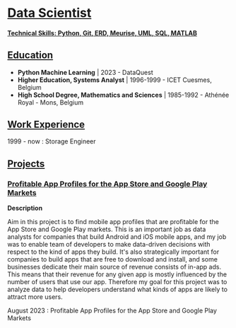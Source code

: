 # [Data Scientist](https://github.com/squercia/squercia.github.io/blob/main/README.md#data-scientist)

#### [Technical Skills: Python, Git, ERD, Meurise, UML, SQL, MATLAB](https://github.com/squercia/squercia.github.io/blob/main/README.md#technical-skills-python-git-erd-meurise-uml-sql-matlab)

## [Education](https://github.com/squercia/squercia.github.io/blob/main/README.md#education)

* **Python Machine Learning** | 2023 - DataQuest
* **Higher Education, Systems Analyst** | 1996-1999 - ICET Cuesmes, Belgium
* **High School Degree, Mathematics and Sciences** | 1985-1992 - Athénée Royal - Mons, Belgium

## [Work Experience](https://github.com/squercia/squercia.github.io/blob/main/README.md#work-experience)

1999 - now : Storage Engineer

## [Projects](https://github.com/squercia/squercia.github.io/blob/main/README.md#projects)

### [Profitable App Profiles for the App Store and Google Play Markets](https://github.com/squercia/squercia.github.io/blob/main/README.md#profitable-app-profiles-for-the-app-store-and-google-play-markets)

**Description**

Aim in this project is to find mobile app profiles that are profitable for the App Store and Google Play markets. This is an important job as data analysts for companies that build Android and iOS mobile apps, and my job was to enable team of developers to make data-driven decisions with respect to the kind of apps they build.
It's also strategically important for companies to build apps that are free to download and install, and some businesses dedicate their main source of revenue consists of in-app ads. This means that their revenue for any given app is mostly influenced by the number of users that use our app. Therefore my goal for this project was to analyze data to help developers understand what kinds of apps are likely to attract more users.

August 2023    : Profitable App Profiles for the App Store and Google Play Markets